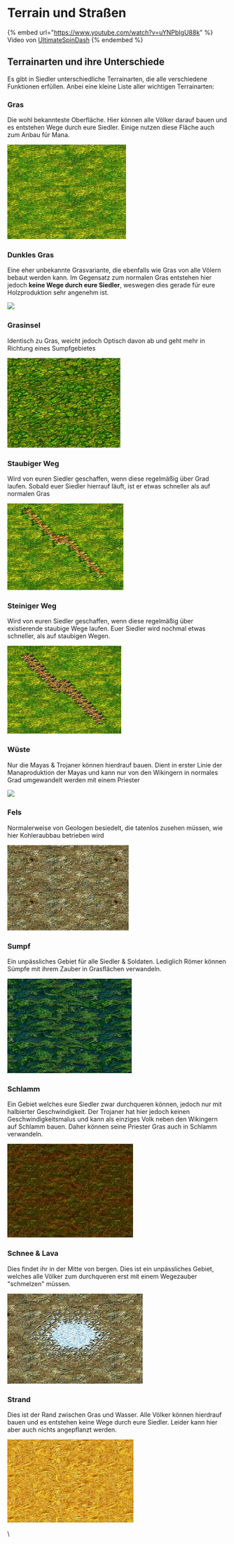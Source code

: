 # Terrain und Straßen

{% embed url="https://www.youtube.com/watch?v=uYNPbIgU88k" %}
Video von [UltimateSpinDash](https://www.youtube.com/channel/UCXRXmtOKDS3iX2QJDCffwLA)
{% endembed %}

## Terrainarten und ihre Unterschiede

Es gibt in Siedler unterschiedliche Terrainarten, die alle verschiedene Funktionen erfüllen. Anbei eine kleine Liste aller wichtigen Terrainarten:

### Gras

Die wohl bekannteste Oberfläche. Hier können alle Völker darauf bauen und es entstehen Wege durch eure Siedler. Einige nutzen diese Fläche auch zum Anbau für Mana.&#x20;

![](../.gitbook/assets/gras.png)

### Dunkles Gras

Eine eher unbekannte Grasvariante, die ebenfalls wie Gras von alle Völern bebaut werden kann. Im Gegensatz zum normalen Gras entstehen hier jedoch **keine Wege durch eure Siedler**, weswegen dies gerade für eure Holzproduktion sehr angenehm ist.&#x20;

![](../.gitbook/assets/dunkles\_gras.png)

### Grasinsel

Identisch zu Gras, weicht jedoch Optisch davon ab und geht mehr in Richtung eines Sumpfgebietes

![](../.gitbook/assets/grasinsel.png)

### Staubiger Weg

Wird von euren Siedler geschaffen, wenn diese regelmäßig über Grad laufen. Sobald euer Siedler hierrauf läuft, ist er etwas schneller als auf normalen Gras

![](../.gitbook/assets/staubigerweg.png)

### Steiniger Weg

Wird von euren Siedler geschaffen, wenn diese regelmäßig über existierende staubige Wege laufen. Euer Siedler wird nochmal etwas schneller, als auf staubigen Wegen.&#x20;

![](<../.gitbook/assets/steiniger weg.png>)

### Wüste

Nur die Mayas & Trojaner können hierdrauf bauen. Dient in erster Linie der Manaproduktion der Mayas und kann nur von den Wikingern in normales Grad umgewandelt werden mit einem Priester

![](../.gitbook/assets/wüste.png)

### Fels

Normalerweise von Geologen besiedelt, die tatenlos zusehen müssen, wie hier Kohleraubbau betrieben wird

![](../.gitbook/assets/fels.png)

### Sumpf

Ein unpässliches Gebiet für alle Siedler & Soldaten. Lediglich Römer können Sümpfe mit ihrem Zauber in Grasflächen verwandeln.&#x20;

![](../.gitbook/assets/sumpf.png)

### Schlamm

Ein Gebiet welches eure Siedler zwar durchqueren können, jedoch nur mit halbierter Geschwindigkeit. Der Trojaner hat hier jedoch keinen Geschwindigkeitsmalus und kann als einziges Volk neben den Wikingern auf Schlamm bauen. Daher können seine Priester Gras auch in Schlamm verwandeln.&#x20;

![](../.gitbook/assets/schlamm.png)

### Schnee & Lava

Dies findet ihr in der Mitte von bergen. Dies ist ein unpässliches Gebiet, welches alle Völker zum durchqueren erst mit einem Wegezauber "schmelzen" müssen.&#x20;

![](../.gitbook/assets/schnee.png)

### Strand

Dies ist der Rand zwischen Gras und Wasser. Alle Völker können hierdrauf bauen und es entstehen keine Wege durch eure Siedler. Leider kann hier aber auch nichts angepflanzt werden.&#x20;

![](../.gitbook/assets/strand.png)





\


